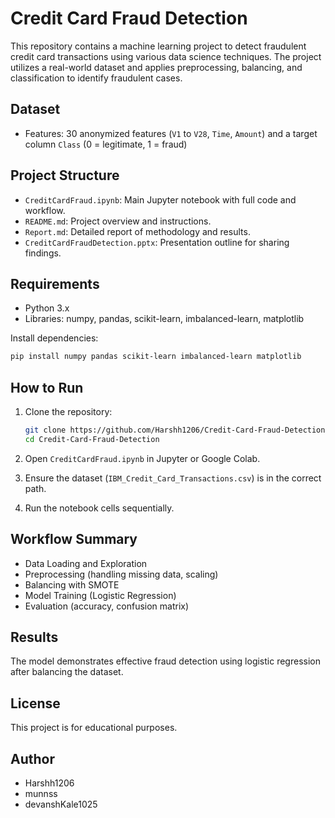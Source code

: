 # Credit Card Fraud Detection

This repository contains a machine learning project to detect fraudulent credit card transactions using various data science techniques. The project utilizes a real-world dataset and applies preprocessing, balancing, and classification to identify fraudulent cases.

## Dataset

- Features: 30 anonymized features (`V1` to `V28`, `Time`, `Amount`) and a target column `Class` (0 = legitimate, 1 = fraud)

## Project Structure

- `CreditCardFraud.ipynb`: Main Jupyter notebook with full code and workflow.
- `README.md`: Project overview and instructions.
- `Report.md`: Detailed report of methodology and results.
- `CreditCardFraudDetection.pptx`: Presentation outline for sharing findings.

## Requirements

- Python 3.x
- Libraries: numpy, pandas, scikit-learn, imbalanced-learn, matplotlib

Install dependencies:
```bash
pip install numpy pandas scikit-learn imbalanced-learn matplotlib
```

## How to Run

1. Clone the repository:
   ```bash
   git clone https://github.com/Harshh1206/Credit-Card-Fraud-Detection.git
   cd Credit-Card-Fraud-Detection
   ```

2. Open `CreditCardFraud.ipynb` in Jupyter or Google Colab.

3. Ensure the dataset (`IBM_Credit_Card_Transactions.csv`) is in the correct path.

4. Run the notebook cells sequentially.

## Workflow Summary

- Data Loading and Exploration
- Preprocessing (handling missing data, scaling)
- Balancing with SMOTE
- Model Training (Logistic Regression)
- Evaluation (accuracy, confusion matrix)

## Results

The model demonstrates effective fraud detection using logistic regression after balancing the dataset.

## License

This project is for educational purposes.

## Author

- Harshh1206
- munnss
- devanshKale1025
